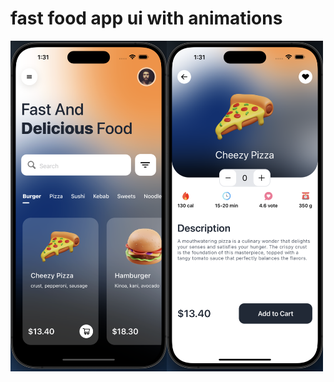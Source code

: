 # fast food app ui with animations

<div style="display: flex; flex-direction: row;">
    <img src="assets/ss/img1.png" width="250" />
    <img src="assets/ss/img2.png" width="250" />
</div>
